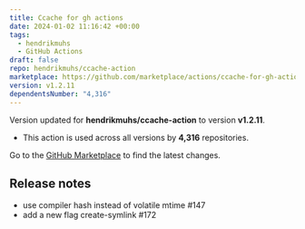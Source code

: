 ```yaml
---
title: Ccache for gh actions
date: 2024-01-02 11:16:42 +00:00
tags:
  - hendrikmuhs
  - GitHub Actions
draft: false
repo: hendrikmuhs/ccache-action
marketplace: https://github.com/marketplace/actions/ccache-for-gh-actions
version: v1.2.11
dependentsNumber: "4,316"
---
```



Version updated for **hendrikmuhs/ccache-action** to version **v1.2.11**.
- This action is used across all versions by **4,316** repositories.

Go to the [GitHub Marketplace](https://github.com/marketplace/actions/ccache-for-gh-actions) to find the latest changes.

## Release notes

-  use compiler hash instead of volatile mtime #147
-  add a new flag create-symlink #172 
